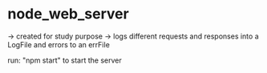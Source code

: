 # node_web_server

-> created for study purpose
-> logs different requests and responses into a LogFile and errors to an errFile


run: "npm start" to start the server 
